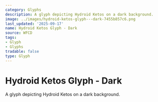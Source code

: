 ```yaml
---
category: Glyphs
description: A glyph depicting Hydroid Ketos on a dark background.
image: ../images/hydroid-ketos-glyph---dark-7455b857c6.png
last_updated: '2025-09-17'
name: Hydroid Ketos Glyph - Dark
source: WFCD
tags:
- Glyph
- Glyphs
tradable: false
type: Glyph
---
```


# Hydroid Ketos Glyph - Dark

A glyph depicting Hydroid Ketos on a dark background.

